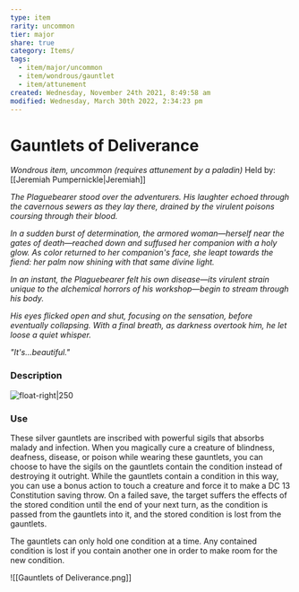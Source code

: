 ```yaml
---
type: item
rarity: uncommon
tier: major
share: true
category: Items/
tags:
  - item/major/uncommon
  - item/wondrous/gauntlet
  - item/attunement
created: Wednesday, November 24th 2021, 8:49:58 am
modified: Wednesday, March 30th 2022, 2:34:23 pm
---
```


# Gauntlets of Deliverance

_Wondrous item, uncommon (requires attunement by a paladin)_
Held by: [[Jeremiah Pumpernickle|Jeremiah]]

_The Plaguebearer stood over the adventurers. His laughter echoed through the cavernous sewers as they lay there, drained by the virulent poisons coursing through their blood._

_In a sudden burst of determination, the armored woman—herself near the gates of death—reached down and suffused her companion with a holy glow. As color returned to her companion's face, she leapt towards the fiend: her palm now shining with that same divine light._

_In an instant, the Plaguebearer felt his own disease—its virulent strain unique to the alchemical horrors of his workshop—begin to stream through his body._

_His eyes flicked open and shut, focusing on the sensation, before eventually collapsing. With a final breath, as darkness overtook him, he let loose a quiet whisper._

_"It's...beautiful."_

### Description

![float-right|250](https://i.redd.it/zek4gmshrya41.png)

### Use

These silver gauntlets are inscribed with powerful sigils that absorbs malady and infection. When you magically cure a creature of blindness, deafness, disease, or poison while wearing these gauntlets, you can choose to have the sigils on the gauntlets contain the condition instead of destroying it outright. While the gauntlets contain a condition in this way, you can use a bonus action to touch a creature and force it to make a DC 13 Constitution saving throw. On a failed save, the target suffers the effects of the stored condition until the end of your next turn, as the condition is passed from the gauntlets into it, and the stored condition is lost from the gauntlets.

The gauntlets can only hold one condition at a time. Any contained condition is lost if you contain another one in order to make room for the new condition.

![[Gauntlets of Deliverance.png]]
